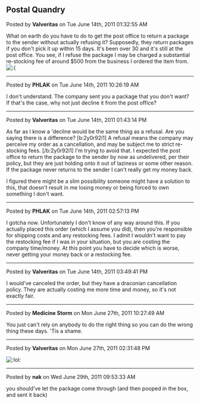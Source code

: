 ## Postal Quandry
Posted by **Valveritas** on Tue June 14th, 2011 01:32:55 AM

What on earth do you have to do to get the post office to return a package to the sender without actually refusing it?  Supposedly, they return packages if you don't pick it up within 15 days.  It's been over 30 and it's still at the post office.   You see, if I refuse the package I may be charged a substantial re-stocking fee of around $500 from the business I ordered the item from.  <!-- s:( --><img src="{SMILIES_PATH}/icon_e_sad.gif" alt=":(" title="Sad" /><!-- s:( -->

--------------------------------------------------------------------------------

Posted by **PHLAK** on Tue June 14th, 2011 10:26:19 AM

I don't understand.  The company sent you a package that you don't want?  If that's the case, why not just decline it from the post office?

--------------------------------------------------------------------------------

Posted by **Valveritas** on Tue June 14th, 2011 01:43:14 PM

As far as I know a 'decline would be the same thing as a refusal. Are you saying there is a difference? [b:2y0r92i1] A refusal means the company may perceive my order as a cancellation, and may be subject me to strict re-stocking fees. [/b:2y0r92i1]   I'm trying to avoid that.  I expected the post office to return the package to the sender by now as undelivered, per their policy, but they are just holding onto it out of laziness or some other reason.  If the package never returns to the sender I can't really get my money back.

I figured there might be a slim possibility someone might have a solution to this, that doesn't result in me losing money or being forced to own something I don't want.

--------------------------------------------------------------------------------

Posted by **PHLAK** on Tue June 14th, 2011 02:57:13 PM

I gotcha now. Unfortunately I don't know of any way around this. If you actually placed this order (which I assume you did), then you're responsible for shipping costs and any restocking fees.  I admit I wouldn't want to pay the restocking fee if I was in your situation, but you are costing the company time/money.  At this point you have to decide which is worse, never getting your money back or a restocking fee.

--------------------------------------------------------------------------------

Posted by **Valveritas** on Tue June 14th, 2011 03:49:41 PM

I would've canceled the order, but they have a draconian cancellation policy.  They are actually costing me more time and money, so it's not exactly fair.

--------------------------------------------------------------------------------

Posted by **Medicine Storm** on Mon June 27th, 2011 10:27:49 AM

You just can't rely on anybody to do the right thing so you can do the wrong thing these days. 'Tis a shame.

--------------------------------------------------------------------------------

Posted by **Valveritas** on Mon June 27th, 2011 02:31:48 PM

<!-- s:lol: --><img src="{SMILIES_PATH}/icon_lol.gif" alt=":lol:" title="Laughing" /><!-- s:lol: -->

--------------------------------------------------------------------------------

Posted by **nak** on Wed June 29th, 2011 09:53:33 AM

you should've let the package come through (and then pooped in the box, and sent it back)
